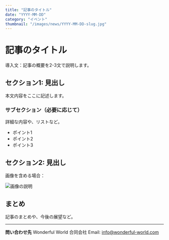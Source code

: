 ```yaml
---
title: "記事のタイトル"
date: "YYYY-MM-DD"
category: "イベント"
thumbnail: "/images/news/YYYY-MM-DD-slug.jpg"
---
```


# 記事のタイトル

導入文：記事の概要を2-3文で説明します。

## セクション1: 見出し

本文内容をここに記述します。

### サブセクション（必要に応じて）

詳細な内容や、リストなど。

- ポイント1
- ポイント2
- ポイント3

## セクション2: 見出し

画像を含める場合：

![画像の説明](/images/news/image-name.jpg)

## まとめ

記事のまとめや、今後の展望など。

---

**問い合わせ先**
Wonderful World 合同会社
Email: info@wonderful-world.com
